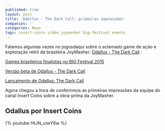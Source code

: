 ```yaml
---
published: true
layout: post
title: 'Odallus - The Dark Call: primeiras impressões'
companies: ''
categories: News
tags: insert-coins video joymasher big-festival evento
---
```



Falamos algumas vezes no jogosdaqui sobre o aclamado game de ação e exploração retrô da brasileira JoyMasher: <a href="http://joymasher.com/odallus/" target="_blank">Odallus - The Dark Call</a>
:

<a href="{{ site.baseurl }}/2015/05/17/games-brasileiros-finalistas-no-big-festival-2015/">Games brasileiros finalistas no BIG Festival 2015</a>

<a href="{{ site.baseurl }}/2015/07/02/versao-beta-de-odallus-the-dark-call/">Versão beta de Odallus - The Dark Call</a>

<a href="{{ site.baseurl }}/2015/07/15/lancamento-de-odallus-the-dark-call/">Lançamento de Odallus: The Dark Call</a>





Agora chegou a hora de conferirmos as primeiras impressões da equipe do canal Insert Coins sobre a obra-prima da JoyMasher.

## Odallus por Insert Coins
{% youtube HtJN_uiwY6w %}

